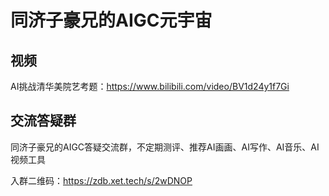 # 同济子豪兄的AIGC元宇宙

## 视频

AI挑战清华美院艺考题：https://www.bilibili.com/video/BV1d24y1f7Gi


## 交流答疑群

同济子豪兄的AIGC答疑交流群，不定期测评、推荐AI画画、AI写作、AI音乐、AI视频工具

入群二维码：https://zdb.xet.tech/s/2wDNOP
